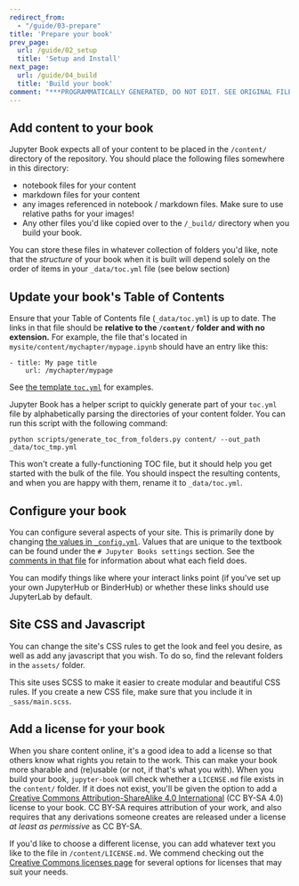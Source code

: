 ```yaml
---
redirect_from:
  - "/guide/03-prepare"
title: 'Prepare your book'
prev_page:
  url: /guide/02_setup
  title: 'Setup and Install'
next_page:
  url: /guide/04_build
  title: 'Build your book'
comment: "***PROGRAMMATICALLY GENERATED, DO NOT EDIT. SEE ORIGINAL FILES IN /content***"
---
```

## Add content to your book

Jupyter Book expects all of your content to be placed in the `/content/` directory
of the repository. You should place the following files somewhere in this directory:

* notebook files for your content
* markdown files for your content
* any images referenced in notebook / markdown files. 
  Make sure to use relative paths for your images!
* Any other files you'd like copied over to the `/_build/` directory when you build
  your book.

You can store these files in whatever collection of folders you'd like, note that
the *structure* of your book when it is built will depend solely on the order of
items in your `_data/toc.yml` file (see below section)

## Update your book's Table of Contents

Ensure that your Table of Contents file (`_data/toc.yml`) is up to date. The links in
that file should be **relative to the `/content/` folder and with no extension.** For example,
the file that's located in `mysite/content/mychapter/mypage.ipynb` should have an entry like this:

    - title: My page title
        url: /mychapter/mypage

See [the template `toc.yml`](https://github.com/jupyter/jupyter-book/tree/master/_data/toc.yml) for examples.

Jupyter Book has a helper script to quickly generate part of your `toc.yml` file by alphabetically
parsing the directories of your content folder. You can run this script with the following command:

```
python scripts/generate_toc_from_folders.py content/ --out_path _data/toc_tmp.yml
```

This won't create a fully-functioning TOC file,
but it should help you get started with the bulk of the file. You should inspect the resulting
contents, and when you are happy with them, rename it to `_data/toc.yml`.

## Configure your book

You can configure several aspects of your site. This is primarily done
by changing [the values in `_config.yml`](https://github.com/jupyter/jupyter-book/blob/master/_config.yml). Values that are unique to the
textbook can be found under the `# Jupyter Books settings` section. See the
[comments in that file](https://github.com/jupyter/jupyter-book/blob/master/_config.yml) for information about what each field does.

You can modify things like where your interact links point (if you've set up your
own JupyterHub or BinderHub) or whether these links should use JupyterLab by default.

## Site CSS and Javascript

You can change the site's CSS rules to get the look and feel you desire, as well as add
any javascript that you wish. To do so, find the relevant folders in the `assets/` folder.

This site uses SCSS to make it easier to create modular and beautiful CSS rules. If you create
a new CSS file, make sure that you include it in `_sass/main.scss`.

## Add a license for your book

When you share content online, it's a good idea to add a license so that others know
what rights you retain to the work. This can make your book more sharable and (re)usable
(or not, if that's what you with). When you build your book, `jupyter-book` will check
whether a `LICENSE.md` file exists in the `content/` folder. If it does not exist,
you'll be given the option to add a [Creative Commons Attribution-ShareAlike 4.0 International](https://creativecommons.org/licenses/by-sa/4.0/) (CC BY-SA 4.0)
license to your book. CC BY-SA requires attribution of your work, and also requires that any derivations someone creates are released under a license *at least as permissive* as CC BY-SA.

If you'd like to choose a different license, you can add whatever text you like to the file
in `/content/LICENSE.md`. We commend checking out the [Creative Commons licenses page](https://creativecommons.org/licenses)
for several options for licenses that may suit your needs. 